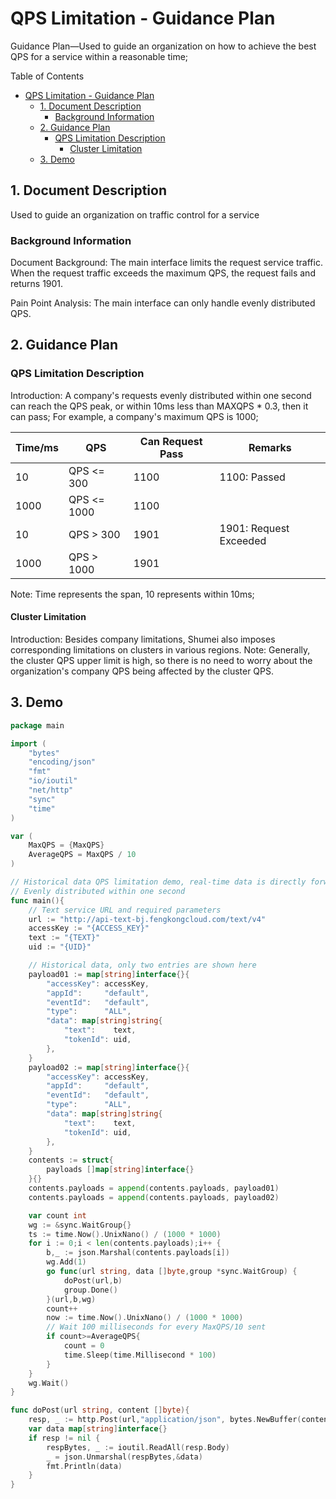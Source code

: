 # QPS Limitation - Guidance Plan

Guidance Plan—Used to guide an organization on how to achieve the best QPS for a service within a reasonable time;

Table of Contents

- [QPS Limitation - Guidance Plan](#qps-limitation-guidance-plan)
	- [1. Document Description](#1-document-description)
		- [Background Information](#background-information)
	- [2. Guidance Plan](#2-guidance-plan)
		- [QPS Limitation Description](#qps-limitation-description)
			- [Cluster Limitation](#cluster-limitation)
	- [3. Demo](#3-demo)

## 1. Document Description

Used to guide an organization on traffic control for a service

### Background Information

Document Background: The main interface limits the request service traffic. When the request traffic exceeds the maximum QPS, the request fails and returns 1901.

Pain Point Analysis: The main interface can only handle evenly distributed QPS.

## 2. Guidance Plan

### QPS Limitation Description

Introduction: A company's requests evenly distributed within one second can reach the QPS peak, or within 10ms less than MAXQPS * 0.3, then it can pass;
For example, a company's maximum QPS is 1000;

| Time/ms | QPS         | Can Request Pass | Remarks          |
| ------- | ----------- | ---------------- | ---------------- |
| 10      | QPS <= 300  | 1100             | 1100: Passed     |
| 1000    | QPS <= 1000 | 1100             |                  |
| 10      | QPS > 300   | 1901             | 1901: Request Exceeded |
| 1000    | QPS > 1000  | 1901             |                  |

Note: Time represents the span, 10 represents within 10ms;

#### Cluster Limitation

Introduction: Besides company limitations, Shumei also imposes corresponding limitations on clusters in various regions.
Note: Generally, the cluster QPS upper limit is high, so there is no need to worry about the organization's company QPS being affected by the cluster QPS.

## 3. Demo

```go
package main

import (
	"bytes"
	"encoding/json"
	"fmt"
	"io/ioutil"
	"net/http"
	"sync"
	"time"
)

var (
	MaxQPS = {MaxQPS}
	AverageQPS = MaxQPS / 10
)

// Historical data QPS limitation demo, real-time data is directly forwarded to Shumei for QPS limitation
// Evenly distributed within one second
func main(){
	// Text service URL and required parameters
	url := "http://api-text-bj.fengkongcloud.com/text/v4"
	accessKey := "{ACCESS_KEY}"
	text := "{TEXT}"
	uid := "{UID}"

	// Historical data, only two entries are shown here
	payload01 := map[string]interface{}{
		"accessKey": accessKey,
		"appId":     "default",
		"eventId":   "default",
		"type":      "ALL",
		"data": map[string]string{
			"text":    text,
			"tokenId": uid,
		},
	}
	payload02 := map[string]interface{}{
		"accessKey": accessKey,
		"appId":     "default",
		"eventId":   "default",
		"type":      "ALL",
		"data": map[string]string{
			"text":    text,
			"tokenId": uid,
		},
	}
	contents := struct{
		payloads []map[string]interface{}
	}{}
	contents.payloads = append(contents.payloads, payload01)
	contents.payloads = append(contents.payloads, payload02)

	var count int
	wg := &sync.WaitGroup{}
	ts := time.Now().UnixNano() / (1000 * 1000)
	for i := 0;i < len(contents.payloads);i++ {
		b,_ := json.Marshal(contents.payloads[i])
		wg.Add(1)
		go func(url string, data []byte,group *sync.WaitGroup) {
			doPost(url,b)
			group.Done()
		}(url,b,wg)
		count++
		now := time.Now().UnixNano() / (1000 * 1000)
		// Wait 100 milliseconds for every MaxQPS/10 sent
		if count>=AverageQPS{
            count = 0
			time.Sleep(time.Millisecond * 100)
		}
	}
	wg.Wait()
}

func doPost(url string, content []byte){
	resp, _ := http.Post(url,"application/json", bytes.NewBuffer(content))
	var data map[string]interface{}
	if resp != nil {
		respBytes, _ := ioutil.ReadAll(resp.Body)
		_ = json.Unmarshal(respBytes,&data)
		fmt.Println(data)
	}
}
```